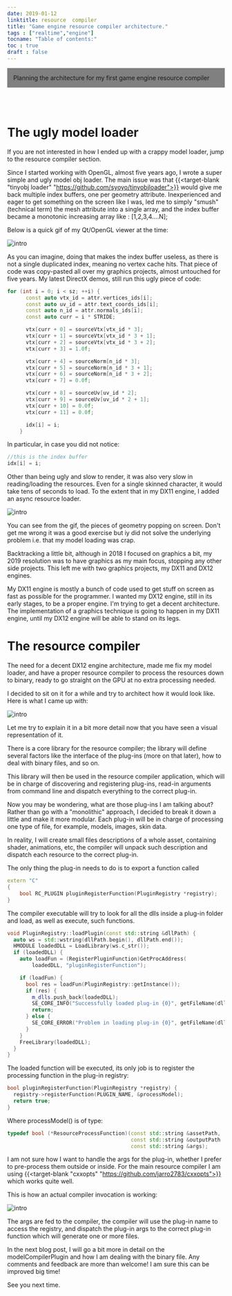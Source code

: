 ```yaml
---
date: 2019-01-12
linktitle: resource  compiler
title: "Game engine resource compiler architecture."
tags : ["realtime","engine"]
tocname: "Table of contents:"
toc : true
draft : false
---
```


<p style="background:gray;padding: 1em;">
Planning the architecture for my first game engine resource compiler
</p>

<br><br>

# The ugly model loader

If you are not interested in how I ended up with a crappy model loader,
jump to the resource compiler section.

Since I started working with OpenGL, almost five years ago, I wrote a super simple and ugly model obj loader. The main issue was that  {{<target-blank "tinyobj loader" "https://github.com/syoyo/tinyobjloader">}}
would give me back multiple index buffers, one per geometry attribute. Inexperienced
and eager to get something on the screen like I was, led me to simply "smush" (technical term) the
mesh attribute into a single array, and the index buffer became a monotonic increasing
 array like : [1,2,3,4....N];

Below is a quick gif of my Qt/OpenGL viewer at the time:

![intro](../images/10_resource_compiler/firstOpengl.gif)

 As you can imagine, doing that makes the index buffer useless, as there is
 not a single duplicated index, meaning no vertex cache hits.
 That piece of code was copy-pasted all over my graphics projects, almost untouched for five years. My latest DirectX demos, still run this ugly piece of code:

```c++
for (int i = 0; i < sz; ++i) {
      const auto vtx_id = attr.vertices_ids[i];
      const auto uv_id = attr.text_coords_ids[i];
      const auto n_id = attr.normals_ids[i];
      const auto curr = i * STRIDE;

      vtx[curr + 0] = sourceVtx[vtx_id * 3];
      vtx[curr + 1] = sourceVtx[vtx_id * 3 + 1];
      vtx[curr + 2] = sourceVtx[vtx_id * 3 + 2];
      vtx[curr + 3] = 1.0f;

      vtx[curr + 4] = sourceNorm[n_id * 3];
      vtx[curr + 5] = sourceNorm[n_id * 3 + 1];
      vtx[curr + 6] = sourceNorm[n_id * 3 + 2];
      vtx[curr + 7] = 0.0f;

      vtx[curr + 8] = sourceUv[uv_id * 2];
      vtx[curr + 9] = sourceUv[uv_id * 2 + 1];
      vtx[curr + 10] = 0.0f;
      vtx[curr + 11] = 0.0f;

      idx[i] = i;
    }
```

In particular, in case you did not notice:

```c++
//this is the index buffer
idx[i] = i;
```
Other than being ugly and slow to render, it was also very slow in reading/loading the resources.
Even for a single skinned character, it would take tens of seconds to load. To the extent that
in my DX11 engine, I added an async resource loader.

![intro](../images/10_resource_compiler/asyncload.gif)

You can see from the gif, the pieces of geometry popping on screen. Don't get me wrong
it was a good exercise but iy did not solve the underlying problem i.e. that my model
loading was crap.


Backtracking a little bit, although in 2018 I focused on graphics a bit, my
2019 resolution was to have graphics as my main focus, stopping any other side projects.
This left me with two graphics projects, my DX11 and DX12 engines.

My DX11 engine is mostly a bunch of code used to get stuff on screen as fast as possible
for the programmer. I wanted my DX12 engine, still in its early stages, to be
a proper engine. I'm trying to get a decent architecture.
The implementation of a graphics technique is going to happen in my DX11 engine, until
my DX12 engine will be able to stand on its legs.

# The resource compiler

The need for a decent DX12 engine architecture, made me
fix my model loader, and have a proper resource compiler to process
the resources down to binary, ready to go straight on the GPU at no extra processing needed.

I decided to sit on it for a while and try to architect how it would look like.
Here is what I came up with:

![intro](../images/10_resource_compiler/resourceCompiler.jpg)

Let me try to explain it in a bit more detail now that you have seen a visual
representation of it.

There is a core library for the resource compiler; the library will define several
factors like the interface of the plug-ins (more on that later), how to deal with binary
files, and so on.

This library will then be used in the resource compiler application, which will be in
charge of discovering and registering plug-ins, read-in arguments from command line and
dispatch everything to the correct plug-in.

Now you may be wondering, what are those plug-ins I am talking about? Rather than go with a "monolithic"
approach, I decided to break it down a little and make it more modular. Each
plug-in will be in charge of processing one type of file, for example, models,
images, skin data.

In reality, I will create small files descriptions of a whole asset, containing
shader, animations, etc, the compiler will unpack such description and dispatch each
resource to the correct plug-in.

The only thing the plug-in needs to do is to export a function called

```c++
extern "C"
{
    bool RC_PLUGIN pluginRegisterFunction(PluginRegistry *registry);
}
```
The compiler executable will try to look for all the dlls
inside a plug-in folder and load, as well as execute, such functions.

```c++
void PluginRegistry::loadPlugin(const std::string &dllPath) {
  auto ws = std::wstring(dllPath.begin(), dllPath.end());
  HMODULE loadedDLL = LoadLibrary(ws.c_str());
  if (loadedDLL) {
    auto loadFun = (RegisterPluginFunction)GetProcAddress(
        loadedDLL, "pluginRegisterFunction");

    if (loadFun) {
      bool res = loadFun(PluginRegistry::getInstance());
      if (res) {
        m_dlls.push_back(loadedDLL);
        SE_CORE_INFO("Successfully loaded plug-in {0}", getFileName(dllPath));
        return;
      } else {
        SE_CORE_ERROR("Problem in loading plug-in {0}", getFileName(dllPath));
      }
    }
    FreeLibrary(loadedDLL);
  }
}
```

The loaded function will be executed, its only job is to register the processing
function in the plug-in registry:

```c++
bool pluginRegisterFunction(PluginRegistry *registry) {
  registry->registerFunction(PLUGIN_NAME, &processModel);
  return true;
}
```

Where processModel() is of type:
```c++
typedef bool (*ResourceProcessFunction)(const std::string &assetPath,
                                        const std::string &outputPath
                                        const std::string &args);
```
I am not sure how I want to handle the args for the plug-in, whether I prefer to pre-process
them outside or inside. For the main resource compiler I am using {{<target-blank "cxxopts" "https://github.com/jarro2783/cxxopts">}}
which works quite well.

This is how an actual compiler invocation is working:

![intro](../images/10_resource_compiler/resourceCompilation.jpg)

The args are fed to the compiler, the compiler will use the plug-in name to access the
registry, and dispatch the plug-in args to the correct plug-in function which will
generate one or more files.

In the next blog post, I will go a bit more in detail on the modelCompilerPlugin and
how I am dealing with the binary file.
Any comments and feedback are more than welcome! I am sure this can be improved
big time!

See you next time.
